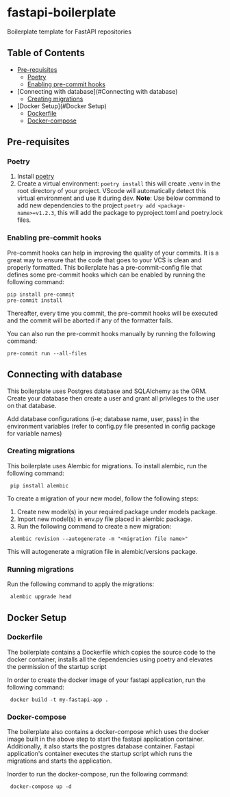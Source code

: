 # fastapi-boilerplate

Boilerplate template for FastAPI repositories

## Table of Contents

- [Pre-requisites](#pre-requisites)
  - [Poetry](#poetry)
  - [Enabling pre-commit hooks](#enabling-pre-commit-hooks)
- [Connecting with database](#Connecting with database)
  - [Creating migrations](#creating-migrations)
- [Docker Setup](#Docker Setup)
  - [Dockerfile](#Dockerfile)
  - [Docker-compose](#Docker-compose)

## Pre-requisites

### Poetry

1. Install [poetry](https://python-poetry.org/docs/#installation)
2. Create a virtual environment: `poetry install` this will create .venv in the root directory of your project. VScode will automatically detect this virtual environment and use it during dev.
**Note**: Use below command to add new dependencies to the project
`poetry add <package-name>=v1.2.3`, this will add the package to pyproject.toml and poetry.lock files.

### Enabling pre-commit hooks

Pre-commit hooks can help in improving the quality of your commits. It is a great way to ensure that the code that goes
to your VCS is clean and properly formatted. This boilerplate has a pre-commit-config file that defines some pre-commit
hooks which can be enabled by running the following command:

```
pip install pre-commit
pre-commit install
```

Thereafter, every time you commit, the pre-commit hooks will be executed and the commit will be aborted if any of the
formatter fails.

You can also run the pre-commit hooks manually by running the following command:

```
pre-commit run --all-files
```

## Connecting with database
This boilerplate uses Postgres database and SQLAlchemy as the ORM.
Create your database then create a user and grant all privileges to the user on that database.

Add database configurations (i-e; database name, user, pass) in the environment variables (refer to config.py file presented in config package for variable names)


### Creating migrations
This boilerplate uses Alembic for migrations.
To install alembic, run the following command:
```
 pip install alembic
```
To create a migration of your new model, follow the following steps:
1. Create new model(s) in your required package under models package.
2. Import new model(s) in env.py file placed in alembic package.
3. Run the following command to create a new migration:
```
 alembic revision --autogenerate -m "<migration file name>"
```
This will autogenerate a migration file in alembic/versions package.

### Running migrations
Run the following command to apply the migrations:
```
 alembic upgrade head
```

## Docker Setup
### Dockerfile
The boilerplate contains a Dockerfile which copies the source code to the docker container,
installs all the dependencies using poetry and elevates the permission of the startup script

In order to create the docker image of your fastapi application, run the following command:
```
 docker build -t my-fastapi-app .
```

### Docker-compose
The boilerplate also contains a docker-compose which uses the docker image built in the above step to
start the fastapi application container. Additionally, it also starts the postgres database container.
Fastapi application's container executes the startup script which runs the migrations and starts the application.

Inorder to run the docker-compose, run the following command:
```
 docker-compose up -d
```
